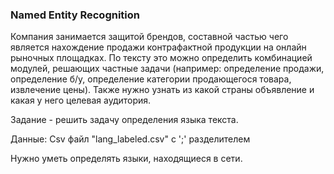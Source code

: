 ### Named Entity Recognition

Компания занимается защитой брендов, составной частью чего является нахождение продажи контрафактной продукции на онлайн рыночных площадках. По тексту это можно определить комбинацией модулей, решающих частные задачи (например: определение продажи, определение б/у, определение категории продающегося товара, извлечение цены). Также нужно узнать из какой страны объявление и какая у него целевая аудитория.

Задание - решить задачу определения языка текста. 

Данные: Csv файл "lang_labeled.csv" с ';' разделителем

Нужно уметь определять языки, находящиеся в сети.
